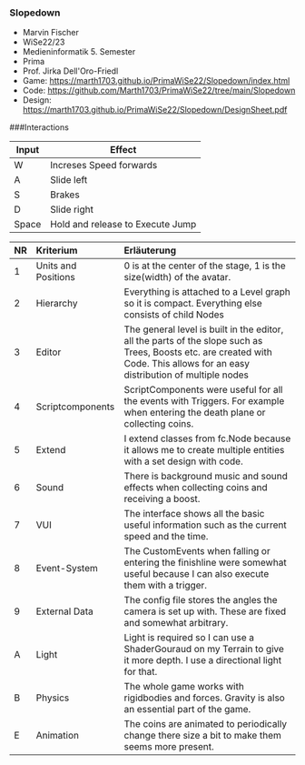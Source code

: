 ### Slopedown

- Marvin Fischer
- WiSe22/23
- Medieninformatik 5. Semester
- Prima
- Prof. Jirka Dell'Oro-Friedl
- Game: https://marth1703.github.io/PrimaWiSe22/Slopedown/index.html
- Code: https://github.com/Marth1703/PrimaWiSe22/tree/main/Slopedown
- Design: https://marth1703.github.io/PrimaWiSe22/Slopedown/DesignSheet.pdf

###Interactions
                    
Input  | Effect
------------- | -------------
W  | Increses Speed forwards
A  | Slide left
S  | Brakes 
D  | Slide right
Space  | Hold and release to Execute Jump

|NR   | Kriterium  |Erläuterung   |
| :------------ | :------------ | :------------ |
|1   |Units and Positions   | 0 is at the center of the stage, 1 is the size(width) of the avatar. |
|2   |Hierarchy   | Everything is attached to a Level graph so it is compact. Everything else consists of child Nodes |
|3   |Editor   | The general level is built in the editor, all the parts of the slope such as Trees, Boosts etc. are created with Code. This allows for an easy distribution of multiple nodes |
|4   |Scriptcomponents   | ScriptComponents were useful for all the events with Triggers. For example when entering the death plane or collecting coins.  |
|5   |Extend  | I extend classes from fc.Node because it allows me to create multiple entities with a set design with code. |
|6   |Sound   | There is background music and sound effects when collecting coins and receiving a boost.  |
|7   |VUI   | The interface shows all the basic useful information such as the current speed and the time.  |
|8   |Event-System   | The CustomEvents when falling or entering the finishline were somewhat useful because I can also execute them with a trigger. |
|9   |External Data   | The config file stores the angles the camera is set up with. These are fixed and somewhat arbitrary.|
|A   |Light   | Light is required so I can use a ShaderGouraud on my Terrain to give it more depth. I use a directional light for that.  |
|B   |Physics   | The whole game works with rigidbodies and forces. Gravity is also an essential part of the game. |
|E   |Animation   | The coins are animated to periodically change there size a bit to make them seems more present.  |